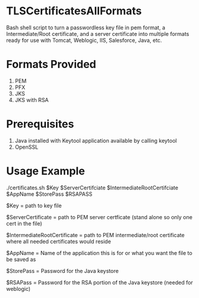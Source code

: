 # TLSCertificatesAllFormats
Bash shell script to turn a passwordless key file in pem format, a Intermediate/Root certificate, and a server certificate into multiple formats ready for use with Tomcat, Weblogic, IIS, Salesforce, Java, etc.

# Formats Provided
1. PEM
2. PFX
3. JKS
4. JKS with RSA

# Prerequisites
1. Java installed with Keytool application available by calling keytool
2. OpenSSL

# Usage Example
./certificates.sh $Key $ServerCertifciate $IntermediateRootCertifciate $AppName $StorePass $RSAPASS

$Key = path to key file

$ServerCertificate = path to PEM server certficate (stand alone so only one cert in the file)

$IntermediateRootCertificate = path to PEM intermediate/root certificate where all needed certificates would reside

$AppName = Name of the application this is for or what you want the file to be saved as

$StorePass = Password for the Java keystore

$RSAPass = Password for the RSA portion of the Java keystore (needed for weblogic)
